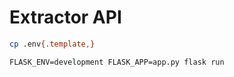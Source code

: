 # Extractor API

```bash
cp .env{.template,}
```

```
FLASK_ENV=development FLASK_APP=app.py flask run
```